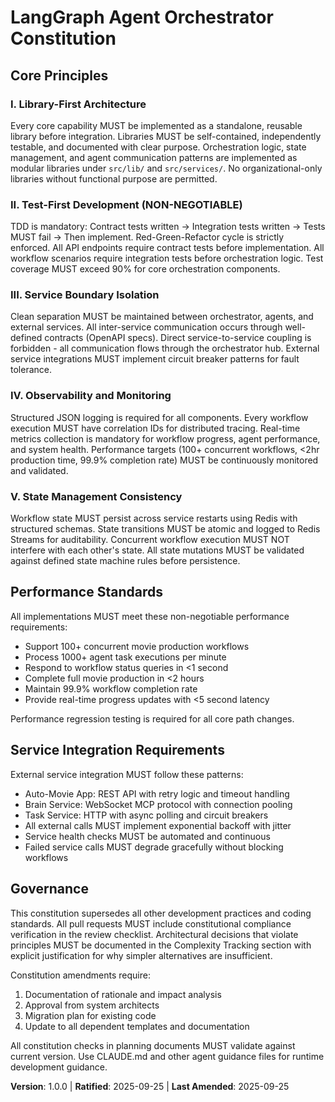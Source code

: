 <!--
Sync Impact Report:
Version change: 1.0.0 (initial constitution)
Modified principles: None (initial creation)
Added sections: Core Principles (5), Performance Standards, Service Integration, Governance
Removed sections: None (from template)
Templates requiring updates: All templates reference constitution checks - validated
Follow-up TODOs: None
-->

# LangGraph Agent Orchestrator Constitution

## Core Principles

### I. Library-First Architecture
Every core capability MUST be implemented as a standalone, reusable library before integration. Libraries MUST be self-contained, independently testable, and documented with clear purpose. Orchestration logic, state management, and agent communication patterns are implemented as modular libraries under `src/lib/` and `src/services/`. No organizational-only libraries without functional purpose are permitted.

### II. Test-First Development (NON-NEGOTIABLE)
TDD is mandatory: Contract tests written → Integration tests written → Tests MUST fail → Then implement. Red-Green-Refactor cycle is strictly enforced. All API endpoints require contract tests before implementation. All workflow scenarios require integration tests before orchestration logic. Test coverage MUST exceed 90% for core orchestration components.

### III. Service Boundary Isolation
Clean separation MUST be maintained between orchestrator, agents, and external services. All inter-service communication occurs through well-defined contracts (OpenAPI specs). Direct service-to-service coupling is forbidden - all communication flows through the orchestrator hub. External service integrations MUST implement circuit breaker patterns for fault tolerance.

### IV. Observability and Monitoring
Structured JSON logging is required for all components. Every workflow execution MUST have correlation IDs for distributed tracing. Real-time metrics collection is mandatory for workflow progress, agent performance, and system health. Performance targets (100+ concurrent workflows, <2hr production time, 99.9% completion rate) MUST be continuously monitored and validated.

### V. State Management Consistency
Workflow state MUST persist across service restarts using Redis with structured schemas. State transitions MUST be atomic and logged to Redis Streams for auditability. Concurrent workflow execution MUST NOT interfere with each other's state. All state mutations MUST be validated against defined state machine rules before persistence.

## Performance Standards

All implementations MUST meet these non-negotiable performance requirements:
- Support 100+ concurrent movie production workflows
- Process 1000+ agent task executions per minute  
- Respond to workflow status queries in <1 second
- Complete full movie production in <2 hours
- Maintain 99.9% workflow completion rate
- Provide real-time progress updates with <5 second latency

Performance regression testing is required for all core path changes.

## Service Integration Requirements

External service integration MUST follow these patterns:
- Auto-Movie App: REST API with retry logic and timeout handling
- Brain Service: WebSocket MCP protocol with connection pooling
- Task Service: HTTP with async polling and circuit breakers
- All external calls MUST implement exponential backoff with jitter
- Service health checks MUST be automated and continuous
- Failed service calls MUST degrade gracefully without blocking workflows

## Governance

This constitution supersedes all other development practices and coding standards. All pull requests MUST include constitutional compliance verification in the review checklist. Architectural decisions that violate principles MUST be documented in the Complexity Tracking section with explicit justification for why simpler alternatives are insufficient.

Constitution amendments require:
1. Documentation of rationale and impact analysis
2. Approval from system architects
3. Migration plan for existing code
4. Update to all dependent templates and documentation

All constitution checks in planning documents MUST validate against current version. Use CLAUDE.md and other agent guidance files for runtime development guidance.

**Version**: 1.0.0 | **Ratified**: 2025-09-25 | **Last Amended**: 2025-09-25